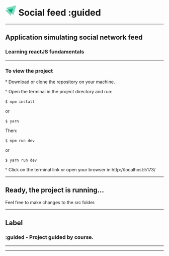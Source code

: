 <h1>
  <img width="7%" src="./src/assets/logo-ignite.svg">
   Social feed :guided
</h1>

---

<h2>Application simulating social network feed</h2>
<h3>Learning reactJS fundamentals</h3>

---

### To view the project

° Download or clone the repository on your machine.

° Open the terminal in the project directory and run:

`$ npm install`

or

`$ yarn`

Then:

`$ npm run dev`

or

`$ yarn run dev`

° Click on the terminal link or open your browser in http://localhost:5173/

---

## Ready, the project is running...

Feel free to make changes to the src folder.

---

## Label

### :guided - Project guided by course.

---

---
